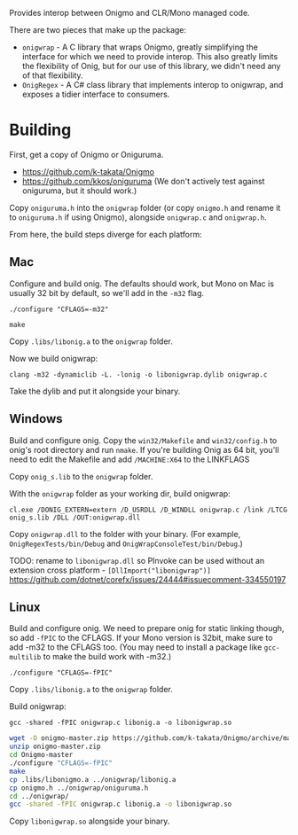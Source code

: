 Provides interop between Onigmo and CLR/Mono managed code.

There are two pieces that make up the package:

* `onigwrap` - A C library that wraps Onigmo, greatly simplifying the interface for which we need to provide interop. This also greatly limits the flexibility of Onig, but for our use of this library, we didn't need any of that flexibility.
* `OnigRegex` - A C# class library that implements interop to onigwrap, and exposes a tidier interface to consumers.

Building
========

First, get a copy of Onigmo or Oniguruma.

* https://github.com/k-takata/Onigmo
* https://github.com/kkos/oniguruma (We don't actively test against oniguruma, but it should work.)

Copy `oniguruma.h` into the `onigwrap` folder (or copy `onigmo.h` and rename it to `oniguruma.h` if using Onigmo), alongside `onigwrap.c` and `onigwrap.h`.

From here, the build steps diverge for each platform:

Mac
---

Configure and build onig. The defaults should work, but Mono on Mac is usually 32 bit by default, so we'll add in the `-m32` flag.

`./configure "CFLAGS=-m32"`

`make`

Copy `.libs/libonig.a` to the `onigwrap` folder.

Now we build onigwrap:

`clang -m32 -dynamiclib -L. -lonig -o libonigwrap.dylib onigwrap.c`

Take the dylib and put it alongside your binary.

Windows
-------

Build and configure onig. Copy the `win32/Makefile` and `win32/config.h` to onig's root directory and run `nmake`. If you're building Onig as 64 bit, you'll need to edit the Makefile and add `/MACHINE:X64` to the LINKFLAGS

Copy `onig_s.lib` to the `onigwrap` folder.

With the `onigwrap` folder as your working dir, build onigwrap:

`cl.exe /DONIG_EXTERN=extern /D_USRDLL /D_WINDLL onigwrap.c /link /LTCG onig_s.lib /DLL /OUT:onigwrap.dll`

Copy `onigwrap.dll` to the folder with your binary. (For example, `OnigRegexTests/bin/Debug` and `OnigWrapConsoleTest/bin/Debug`.)

TODO: rename to `libonigwrap.dll` so PInvoke can be used without an extension cross platform - `[DllImport("libonigwrap")]` https://github.com/dotnet/corefx/issues/24444#issuecomment-334550197

Linux
-----

Build and configure onig. We need to prepare onig for static linking though, so add `-fPIC` to the CFLAGS. If your Mono version is 32bit, make sure to add -m32 to the CFLAGS too. (You may need to install a package like `gcc-multilib` to make the build work with -m32.)

`./configure "CFLAGS=-fPIC"`

Copy `.libs/libonig.a` to the `onigwrap` folder.

Build onigwrap:

`gcc -shared -fPIC onigwrap.c libonig.a -o libonigwrap.so`

```sh
wget -O onigmo-master.zip https://github.com/k-takata/Onigmo/archive/master.zip
unzip onigmo-master.zip
cd Onigmo-master
./configure "CFLAGS=-fPIC"
make
cp .libs/libonigmo.a ../onigwrap/libonig.a
cp onigmo.h ../onigwrap/oniguruma.h
cd ../onigwrap/
gcc -shared -fPIC onigwrap.c libonig.a -o libonigwrap.so
```

Copy `libonigwrap.so` alongside your binary.
